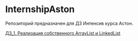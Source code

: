 # InternshipAston

Репозиторий предназначен для ДЗ Интенсив курса Астон.

[ДЗ_1. Реализация собственного ArrayList и LinkedList]([https://skillbox.ru/media/](https://github.com/KobzevaVM/InternshipAston/tree/main/HomeWork1) "ссылка на проект с реализацией")
